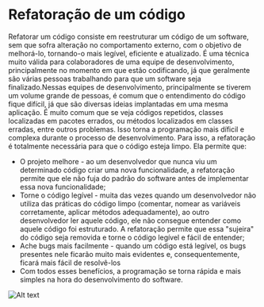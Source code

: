 
# Refatoração de um código

Refatorar um código consiste em reestruturar um código de um software, sem que sofra alteração no comportamento externo, com o objetivo de melhorá-lo, tornando-o mais legível, eficiente e atualizado.
É uma técnica muito válida para colaboradores de uma equipe de desenvolvimento, principalmente no momento em que estão codificando, já que geralmente são várias pessoas trabalhando para que um software seja finalizado.Nessas equipes de desenvolvimento, principalmente se tiverem um volume grande de pessoas, é comum que o entendimento do código fique difícil, já que são diversas ideias implantadas em uma mesma aplicação.
É muito comum que se veja códigos repetidos, classes localizadas em pacotes errados, ou métodos localizados em classes erradas, entre outros problemas. Isso torna a programação mais díficil e complexa durante o processo de desenvolvimento.
Para isso, a refatoração é totalmente necessária para que o código esteja limpo.
Ela permite que:

- O projeto melhore - ao um desenvolvedor que nunca viu um determinado código criar uma nova funcionalidade, a refatoração permite que ele não fuja do padrão do software antes de implementar essa nova funcionalidade;
- Torne o código legível - muita das vezes quando um desenvolvedor não utiliza das práticas do código limpo (comentar, nomear as variáveis corretamente, aplicar métodos adequadamente), ao outro desenvolvedor ler aquele código, ele não consegue entender como aquele código foi estruturado. A refatoração permite que essa "sujeira" do código seja removida e torne o código legível e fácil de entender;
- Ache bugs mais facilmente - quando um código está legível, os bugs presentes nele ficarão muito mais evidentes e, consequentemente, ficará mais fácil de resolvê-los
- Com todos esses benefícios, a programação se torna rápida e mais simples na hora do desenvolvimento do software.

![Alt text](image.png)